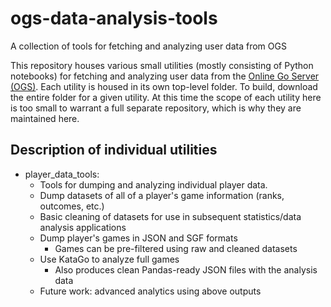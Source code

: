 # ogs-data-analysis-tools
A collection of tools for fetching and analyzing user data from OGS

This repository houses various small utilities (mostly consisting of Python notebooks) for fetching and analyzing user data from the [Online Go Server (OGS)](https://online-go.com/).
Each utility is housed in its own top-level folder.
To build, download the entire folder for a given utility.
At this time the scope of each utility here is too small to warrant a full separate repository, which is why they are maintained here.

## Description of individual utilities

* player_data_tools:
    * Tools for dumping and analyzing individual player data.
    * Dump datasets of all of a player's game information (ranks, outcomes, etc.)
    * Basic cleaning of datasets for use in subsequent statistics/data analysis applications
    * Dump player's games in JSON and SGF formats
        * Games can be pre-filtered using raw and cleaned datasets
    * Use KataGo to analyze full games
        * Also produces clean Pandas-ready JSON files with the analysis data
    * Future work: advanced analytics using above outputs